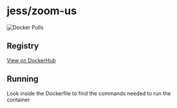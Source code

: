 # jess/zoom-us

![Docker Pulls](https://img.shields.io/docker/pulls/jess/zoom-us)



## Registry

[View on DockerHub](https://hub.docker.com/r/jess/zoom-us)

## Running

Look inside the Dockerfile to find the commands needed to run the container
